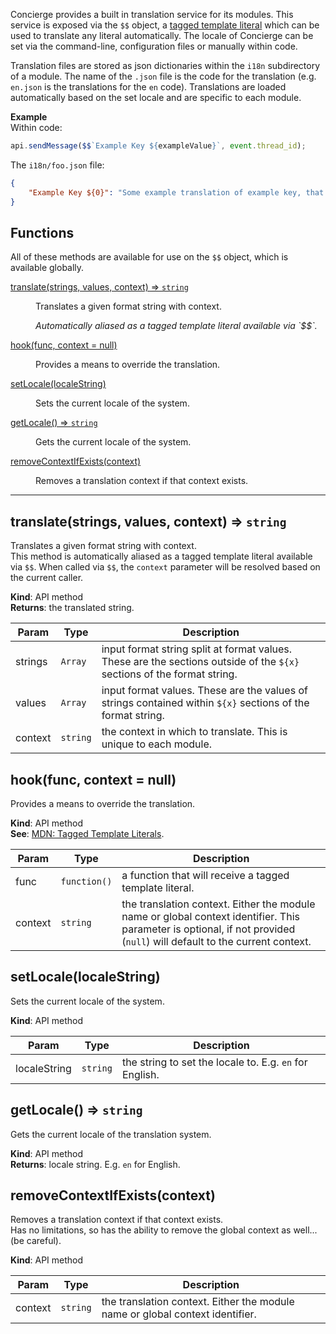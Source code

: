 Concierge provides a built in translation service for its modules. This service is exposed via the `$$` object, a [tagged template literal](https://developer.mozilla.org/en-US/docs/Web/JavaScript/Reference/Template_literals#Tagged_template_literals) which can be used to translate any literal automatically. The locale of Concierge can be set via the command-line, configuration files or manually within code.

Translation files are stored as json dictionaries within the `i18n` subdirectory of a module. The name of the `.json` file is the code for the translation (e.g. `en.json` is the translations for the `en` code). Translations are loaded automatically based on the set locale and are specific to each module.

**Example**  
Within code:  
```js
api.sendMessage($$`Example Key ${exampleValue}`, event.thread_id);
```

The `i18n/foo.json` file:
```json
{
    "Example Key ${0}": "Some example translation of example key, that embeds the value, ${0}"
}
```

## Functions
All of these methods are available for use on the `$$` object, which is available globally.

<dl>
<dt><a href="#translate">translate(strings, values, context) ⇒ <code>string</code></a></dt>
<dd>
    <p>Translates a given format string with context.</p>
    <p><i>Automatically aliased as a tagged template literal available via `$$`.</i></p>
</dd>
<dt><a href="#hook">hook(func, context = null)</a></dt>
<dd><p>Provides a means to override the translation.</p></dd>
<dt><a href="#setLocale">setLocale(localeString)</a></dt>
<dd><p>Sets the current locale of the system.</p></dd>
<dt><a href="#getLocale">getLocale() ⇒ <code>string</code></a></dt>
<dd><p>Gets the current locale of the system.</p></dd>
<dt><a href="#removeContextIfExists">removeContextIfExists(context)</a></dt>
<dd><p>Removes a translation context if that context exists.</p></dd>
</dl>
<hr />

<a name="translate"></a>
## translate(strings, values, context) ⇒ <code>string</code>
Translates a given format string with context.  
This method is automatically aliased as a tagged template literal available via `$$`. When called via `$$`, the `context` parameter will be resolved based on the current caller.

**Kind**: API method  
**Returns**: the translated string.

| Param | Type | Description |
| --- | --- | --- |
| strings | <code>Array<string></code> | input format string split at format values. These are the sections outside of the `${x}` sections of the format string. |
| values | <code>Array<string></code> | input format values. These are the values of strings contained within `${x}` sections of the format string. |
| context | <code>string</code> | the context in which to translate. This is unique to each module. |

<a name="hook"></a>
## hook(func, context = null)
Provides a means to override the translation.

**Kind**: API method  
**See**: [MDN: Tagged Template Literals](https://developer.mozilla.org/en-US/docs/Web/JavaScript/Reference/Template_literals#Tagged_template_literals).

| Param | Type | Description |
| --- | --- | --- |
| func | <code>function()</code> | a function that will receive a tagged template literal. |
| context | <code>string</code> | the translation context. Either the module name or global context identifier. This parameter is optional, if not provided (`null`) will default to the current context. |

<a name="setLocale"></a>
## setLocale(localeString)
Sets the current locale of the system.

**Kind**: API method

| Param | Type | Description |
| --- | --- | --- |
| localeString | <code>string</code> | the string to set the locale to. E.g. `en` for English. |

<a name="getLocale"></a>
## getLocale() ⇒ <code>string</code>
Gets the current locale of the translation system.

**Kind**: API method  
**Returns**: locale string. E.g. `en` for English.

<a name="removeContextIfExists"></a>
## removeContextIfExists(context)
Removes a translation context if that context exists.    
Has no limitations, so has the ability to remove the global context as well... (be careful).

**Kind**: API method

| Param | Type | Description |
| --- | --- | --- |
| context | <code>string</code> | the translation context. Either the module name or global context identifier. |
